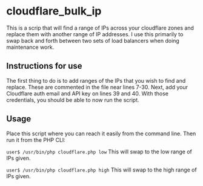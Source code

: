 # cloudflare_bulk_ip
This is a scrip that will find a range of IPs across your cloudflare zones and replace them with another range of IP addresses. I use this primarily to swap back and forth between two sets of load balancers when doing maintenance work.

## Instructions for use
The first thing to do is to add ranges of the IPs that you wish to find and replace. These are commented in the file near lines 7-30. Next, add your Cloudflare auth email and API key on lines 39 and 40. With those credentials, you should be able to now run the script.

## Usage
Place this script where you can reach it easily from the command line. Then run it from the PHP CLI:

`user$ /usr/bin/php cloudflare.php low`
This will swap to the low range of IPs given.

`user$ /usr/bin/php cloudflare.php high`
This will swap to the high range of IPs given.

